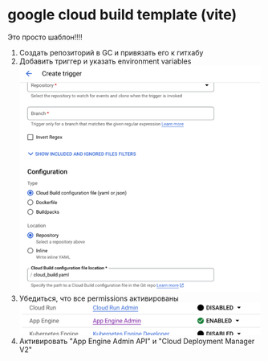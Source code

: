 # google cloud build template (vite)

Это просто шаблон!!!!

1. Создать репозиторий в GC и привязать его к гитхабу
2. Добавить триггер и указать environment variables
![img.png](screenshots/img.png)
3. Убедиться, что все permissions активированы
![img_1.png](screenshots/img_1.png)
4. Активировать "App Engine Admin API" и "Cloud Deployment Manager V2"
